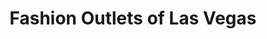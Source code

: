 ---
title: "Fashion Outlets of Las Vegas"
url: /primm/fashion-outlets-of-las-vegas/
shop: Einkaufszentrum
---